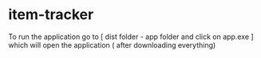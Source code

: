 # item-tracker
To run the application go to [ dist folder - app folder and click on app.exe ] which will open the application ( after downloading everything)
